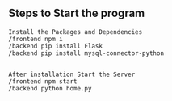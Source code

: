## Steps to Start the program

    Install the Packages and Dependencies
    /frontend npm i
    /backend pip install Flask
    /backend pip install mysql-connector-python


    After installation Start the Server
    /frontend npm start
    /backend python home.py
